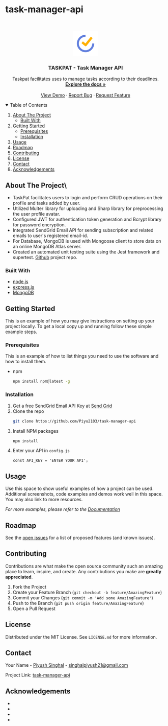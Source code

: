 # task-manager-api

<!-- PROJECT LOGO -->
<br />
<p align="center">
  <a href="https://github.com/rishabhpurohit/TaskManager-API/blob/main/">
    <img src="images/logo.png" alt="Logo" width="80" height="80">
  </a>

  <h3 align="center">TASKPAT - Task Manager API</h3>

  <p align="center">
    Taskpat facilitates uses to manage tasks according to their deadlines.
    <br />
    <a href="https://github.com/rishabhpurohit/TaskManager-API/blob/main/README.md"><strong>Explore the docs »</strong></a>
    <br />
    <br />
    <a href="https://github.com/rishabhpurohit/TaskManager-API/blob/main/README.md#usage">View Demo</a>
    ·
    <a href="https://github.com/rishabhpurohit/TaskManager-API/issues">Report Bug</a>
    ·
    <a href="https://github.com/rishabhpurohit/TaskManager-API/issues">Request Feature</a>
  </p>
</p>



<!-- TABLE OF CONTENTS -->
<details open="open">
  <summary>Table of Contents</summary>
  <ol>
    <li>
      <a href="#about-the-project">About The Project</a>
      <ul>
        <li><a href="#built-with">Built With</a></li>
      </ul>
    </li>
    <li>
      <a href="#getting-started">Getting Started</a>
      <ul>
        <li><a href="#prerequisites">Prerequisites</a></li>
        <li><a href="#installation">Installation</a></li>
      </ul>
    </li>
    <li><a href="#usage">Usage</a></li>
    <li><a href="#roadmap">Roadmap</a></li>
    <li><a href="#contributing">Contributing</a></li>
    <li><a href="#license">License</a></li>
    <li><a href="#contact">Contact</a></li>
    <li><a href="#acknowledgements">Acknowledgements</a></li>
  </ol>
</details>



<!-- ABOUT THE PROJECT -->
## About The Project\

* TaskPat facilitates users to login and perform CRUD operations on their profile and tasks added by user.
* Utilized Multer library for uploading and Sharp library for preprocessing the user profile avatar.
* Configured JWT for authentication token generation and Bcrypt library for password encryption.
* Integrated SendGrid Email API for sending subscription and related emails to user's registered email-id.
* For Database, MongoDB is used with Mongoose client to store data on an online MongoDB Atlas server.
* Created an automated unit testing suite using the Jest framework and supertest. [Github](https://github.com/Piyu2103/task-manager-api) project repo.



### Built With
* [node.js](https://nodejs.org/en/)
* [express.js](https://expressjs.com/)
* [MongoDB](https://www.mongodb.com/)



<!-- GETTING STARTED -->
## Getting Started

This is an example of how you may give instructions on setting up your project locally.
To get a local copy up and running follow these simple example steps.

### Prerequisites

This is an example of how to list things you need to use the software and how to install them.
* npm
  ```sh
  npm install npm@latest -g
  ```

### Installation

1. Get a free SendGrid Email API Key at [Send Grid](https://sendgrid.com/solutions/email-api/)
2. Clone the repo
   ```sh
   git clone https://github.com/Piyu2103/task-manager-api
   ```
3. Install NPM packages
   ```sh
   npm install
   ```
4. Enter your API in `config.js`
   ```JS
   const API_KEY = 'ENTER YOUR API';
   ```


<!-- USAGE EXAMPLES -->
## Usage

Use this space to show useful examples of how a project can be used. Additional screenshots, code examples and demos work well in this space. You may also link to more resources.

_For more examples, please refer to the [Documentation](https://example.com)_



<!-- ROADMAP -->
## Roadmap

See the [open issues](https://github.com/Piyu2103/task-manager-api/issues) for a list of proposed features (and known issues).



<!-- CONTRIBUTING -->
## Contributing

Contributions are what make the open source community such an amazing place to learn, inspire, and create. Any contributions you make are **greatly appreciated**.

1. Fork the Project
2. Create your Feature Branch (`git checkout -b feature/AmazingFeature`)
3. Commit your Changes (`git commit -m 'Add some AmazingFeature'`)
4. Push to the Branch (`git push origin feature/AmazingFeature`)
5. Open a Pull Request



<!-- LICENSE -->
## License

Distributed under the MIT License. See `LICENSE.md` for more information.



<!-- CONTACT -->
## Contact

Your Name - [Piyush Singhal](https://github.com/Piyu2103) - singhalpiyush21@gmail.com

Project Link: [task-manager-api](https://github.com/Piyu2103/task-manager-api)



<!-- ACKNOWLEDGEMENTS -->
## Acknowledgements
* []()
* []()
* []()
* []()


